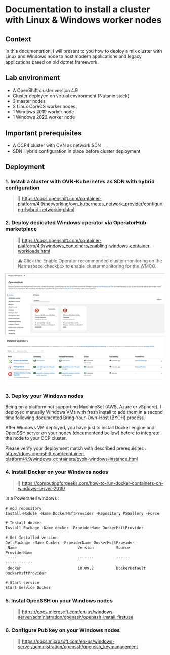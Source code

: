 # Documentation to install a cluster with Linux & Windows worker nodes

## Context

In this documentation, I will present to you how to deploy a mix cluster with Linux and Windows node to host modern applications and legacy applications based on old dotnet framework.

## Lab environment

- A OpenShift cluster version 4.9
- Cluster deployed on virtual environment (Nutanix stack)
- 3 master nodes
- 3 Linux CoreOS worker nodes
- 1 Windows 2019 worker node
- 1 Windows 2022 worker node 

## Important prerequisites 

- A OCP4 cluster with OVN as network SDN
- SDN Hybrid configuration in place before cluster deployment 

## Deployment

### 1. Install a cluster with OVN-Kubernetes as SDN with hybrid configuration  
> :memo: https://docs.openshift.com/container-platform/4.9/networking/ovn_kubernetes_network_provider/configuring-hybrid-networking.html  

### 2. Deploy dedicated Windows operator via OperatorHub marketplace

> :memo: https://docs.openshift.com/container-platform/4.9/windows_containers/enabling-windows-container-workloads.html

> :warning: Click the Enable Operator recommended cluster monitoring on the Namespace checkbox to enable cluster monitoring for the WMCO.

![Windows Operator](images/windows_operator.png)
![Windows Operator](images/operator.png)

### 3. Deploy your Windows nodes

Being on a platform not supporting MachineSet (AWS, Azure or vSphere), I deployed manually Windows VMs with fresh install to add them in a second time following documented Bring-Your-Own-Host (BYOH) process.  

After Windows VM deployed, you have just to install Docker engine and OpenSSH server on your nodes (documentend bellow) before to integrate the node to your OCP cluster.  

Please verify your deployment match with described prerequisites : https://docs.openshift.com/container-platform/4.9/windows_containers/byoh-windows-instance.html

### 4. Install Docker on your Windwos nodes  
> :memo: https://computingforgeeks.com/how-to-run-docker-containers-on-windows-server-2019/

In a Powershell windows :
````
# Add repository
Install-Module -Name DockerMsftProvider -Repository PSGallery -Force
````

````
# Install docker
Install-Package -Name docker -ProviderName DockerMsftProvider
````

````
# Get Installed version
Get-Package -Name Docker -ProviderName DockerMsftProvider
 Name                           Version          Source                           ProviderName
 ----                           -------          ------                           ------------
 docker                         18.09.2          DockerDefault                    DockerMsftProvider
````

````
# Start service
Start-Service Docker
````






### 5. Instal OpenSSH on your Windows nodes  
> :memo: https://docs.microsoft.com/en-us/windows-server/administration/openssh/openssh_install_firstuse

### 6. Configure Pub key on your Windows nodes  
> :memo: https://docs.microsoft.com/en-us/windows-server/administration/openssh/openssh_keymanagement
